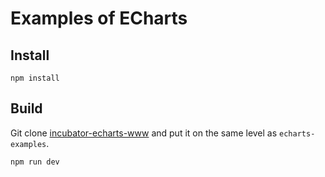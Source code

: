 # Examples of ECharts

## Install

```shell
npm install
```

## Build

Git clone [incubator-echarts-www](https://github.com/apache/incubator-echarts-www) and put it on the same level as `echarts-examples`.

```shell
npm run dev
```

